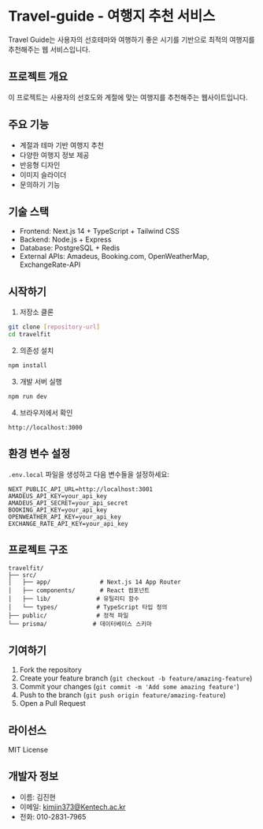 # Travel-guide - 여행지 추천 서비스

Travel Guide는 사용자의 선호테마와 여행하기 좋은 시기를 기반으로 최적의 여행지를 추천해주는 웹 서비스입니다.

## 프로젝트 개요
이 프로젝트는 사용자의 선호도와 계절에 맞는 여행지를 추천해주는 웹사이트입니다.

## 주요 기능

- 계절과 테마 기반 여행지 추천
- 다양한 여행지 정보 제공
- 반응형 디자인
- 이미지 슬라이더
- 문의하기 기능

## 기술 스택

- Frontend: Next.js 14 + TypeScript + Tailwind CSS
- Backend: Node.js + Express
- Database: PostgreSQL + Redis
- External APIs: Amadeus, Booking.com, OpenWeatherMap, ExchangeRate-API

## 시작하기

1. 저장소 클론
```bash
git clone [repository-url]
cd travelfit
```

2. 의존성 설치
```bash
npm install
```

3. 개발 서버 실행
```bash
npm run dev
```

4. 브라우저에서 확인
```
http://localhost:3000
```

## 환경 변수 설정

`.env.local` 파일을 생성하고 다음 변수들을 설정하세요:

```env
NEXT_PUBLIC_API_URL=http://localhost:3001
AMADEUS_API_KEY=your_api_key
AMADEUS_API_SECRET=your_api_secret
BOOKING_API_KEY=your_api_key
OPENWEATHER_API_KEY=your_api_key
EXCHANGE_RATE_API_KEY=your_api_key
```

## 프로젝트 구조

```
travelfit/
├── src/
│   ├── app/              # Next.js 14 App Router
│   ├── components/       # React 컴포넌트
│   ├── lib/             # 유틸리티 함수
│   └── types/           # TypeScript 타입 정의
├── public/              # 정적 파일
└── prisma/             # 데이터베이스 스키마
```

## 기여하기

1. Fork the repository
2. Create your feature branch (`git checkout -b feature/amazing-feature`)
3. Commit your changes (`git commit -m 'Add some amazing feature'`)
4. Push to the branch (`git push origin feature/amazing-feature`)
5. Open a Pull Request

## 라이선스

MIT License 

## 개발자 정보
- 이름: 김진현
- 이메일: kimjin373@Kentech.ac.kr
- 전화: 010-2831-7965 
